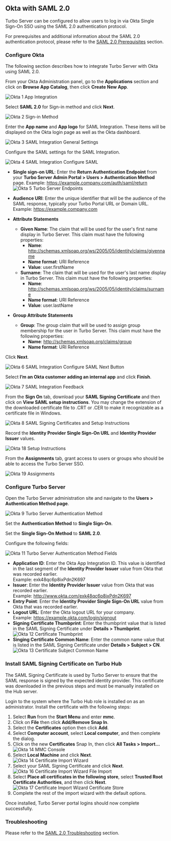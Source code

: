 ## Okta with SAML 2.0

Turbo Server can be configured to allow users to log in via Okta Single Sign-On SSO using the SAML 2.0 authentication protocol.

For prerequisites and additional information about the SAML 2.0 authentication protocol, please refer to the [SAML 2.0 Prerequisites](../../server/authentication/saml.html#prerequisites) section.

### Configure Okta

The following section describes how to integrate Turbo Server with Okta using SAML 2.0.

From your Okta Administration panel, go to the **Applications** section and click on **Browse App Catalog**, then click **Create New App**.

![Okta 1 App Integration](../../images/Okta-1-app-integration.png)

Select **SAML 2.0** for Sign-in method and click **Next**.

![Okta 2 Sign-in Method](../../images/Okta_2_Sign-in_Method.png)

Enter the **App name** and **App logo** for SAML Integration. These items will be displayed on the Okta login page as well as the Okta dashboard.

![Okta 3 SAML Integration General Settings](../../images/Okta_3_SAML_Integration_General_Settings.png)

Configure the SAML settings for the SAML Integration.

![Okta 4 SAML Integration Configure SAML](../../images/Okta_4_SAML_Integration_Configure_SAML.png)

- **Single sign-on URL**: Enter the **Return Authentication Endpoint** from your **Turbo Server Admin Portal > Users > Authentication Method** page.
  Example: https://example.company.com/auth/saml/return
  ![Okta 5 Turbo Server Endpoints](../../images/Okta_5_Turbo_Server_Endpoints.png)

- **Audience URI**: Enter the unique identifier that will be the audience of the SAML response, typically your Turbo Portal URL or Domain URL.
  Example: https://example.company.com

- **Attribute Statements**

  - **Given Name**: The claim that will be used for the user's first name display in Turbo Server. This claim must have the following properties:
    - **Name**: http://schemas.xmlsoap.org/ws/2005/05/identity/claims/givenname
    - **Name format**: URI Reference
    - **Value**: user.firstName
  - **Surname**: The claim that will be used for the user's last name display in Turbo Server. This claim must have the following properties:
    - **Name**: http://schemas.xmlsoap.org/ws/2005/05/identity/claims/surname
    - **Name format**: URI Reference
    - **Value**: user.lastName

- **Group Attribute Statements**
  - **Group**: The group claim that will be used to assign group membership for the user in Turbo Server. This claim must have the following properties:
    - **Name**: http://schemas.xmlsoap.org/claims/group
    - **Name format**: URI Reference

Click **Next**.

![Okta 6 SAML Integration Configure SAML Next Button](../../images/Okta_6_SAML_Integration_Configure_SAML_Next_Button.png)

Select **I’m an Okta customer adding an internal app** and click **Finish**.

![Okta 7 SAML Integration Feedback](../../images/Okta_7_SAML_Integration_Feedback.png)

From the **Sign On** tab, download your **SAML Signing Certificate** and then click on **View SAML setup instructions**. You may change the extension of the downloaded certificate file to .CRT or .CER to make it recognizable as a certificate file in Windows.

![Okta 8 SAML Signing Certificates and Setup Instructions](../../images/Okta_8_SAML_Signing_Certificates_and_Setup_Instructions.png)

Record the **Identity Provider Single Sign-On URL** and **Identity Provider Issuer** values.

![Okta 18 Setup Instructions](../../images/Okta_18_Setup_Instructions.png)

From the **Assignments** tab, grant access to users or groups who should be able to access the Turbo Server SSO.

![Okta 19 Assignments](../../images/Okta_19_Assignments.png)

### Configure Turbo Server

Open the Turbo Server administration site and navigate to the **Users > Authentication Method page**.

![Okta 9 Turbo Server Authentication Method](../../images/Okta_9_Turbo_Server_Authentication_Method.png)

Set the **Authentication Method** to **Single Sign-On**.

Set the **Single Sign-On Method** to **SAML 2.0**.

Configure the following fields:

![Okta 11 Turbo Server Authentication Method Fields](../../images/Okta_11_Turbo_Server_Authentication_Method_Fields.png)

- **Application ID**: Enter the Okta App Integration ID. This value is identified in the last segment of the **Identity Provider Issuer** value from Okta that was recorded earlier.  
  Example: exk48qc6p8ixPdn2K697
- **Issuer**: Enter the **Identity Provider Issuer** value from Okta that was recorded earlier.  
  Example: http://www.okta.com/exk48qc6p8ixPdn2K697
- **Entry Point**: Enter the **Identity Provider Single Sign-On URL** value from Okta that was recorded earlier.
- **Logout URL**: Enter the Okta logout URL for your company.  
  Example: https://example.okta.com/login/signout
- **Signing Certificate Thumbprint**: Enter the thumbprint value that is listed in the SAML Signing Certificate under **Details > Thumbprint**.
  ![Okta 12 Certificate Thumbprint](../../images/Okta_12_Certificate_Thumbprint.png)
- **Singing Certificate Common Name**: Enter the common name value that is listed in the SAML Signing Certificate under **Details > Subject > CN**.
  ![Okta 13 Certificate Subject Common Name](../../images/Okta_13_Certificate_Subject_Common_Name.png)

### Install SAML Signing Certificate on Turbo Hub

The SAML Signing Certificate is used by Turbo Server to ensure that the SAML response is signed by the expected identity provider. This certificate was downloaded in the previous steps and must be manually installed on the Hub server.

Login to the system where the Turbo Hub role is installed on as an administrator. Install the certificate with the following steps:

1. Select **Run** from the **Start Menu** and enter **mmc**.
2. Click on **File** then click **Add/Remove Snap In**.
3. Select the **Certificates** option then click **Add**.
4. Select **Computer account**, select **Local computer**, and then complete the dialog.
5. Click on the new **Certificates** Snap In, then click **All Tasks > Import...**
   ![Okta 14 MMC Console](../../images/Okta_14_MMC_Console.png)
6. Select **Local Machine** and click **Next**.
   ![Okta 14 Certificate Import Wizard](../../images/Okta_14_Certificate_Import_Wizard.png)
7. Select your SAML Signing Certificate and click **Next**.
   ![Okta 16 Certificate Import Wizard File Import](../../images/Okta_16_Certificate_Import_Wizard_File_Import.png)
8. Select **Place all certificates in the following store**, select **Trusted Root Certificate Authorities**, and then click **Next**.
   ![Okta 17 Certificate Import Wizard Certificate Store](../../images/Okta_17_Certificate_Import_Wizard_Certificate_Store.png)
9. Complete the rest of the import wizard with the default options.

Once installed, Turbo Server portal logins should now complete successfully.

### Troubleshooting

Please refer to the [SAML 2.0 Troubleshooting](../../server/authentication/saml.html#troubleshooting) section.
